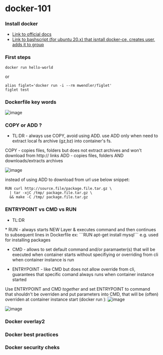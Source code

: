 # docker-101


### Install docker
* [Link to official docs](https://docs.docker.com/engine/install/ubuntu/)
* [Link to bashscript (for ubuntu 20.x) that isntall docker-ce, creates user, adds it to group](https://github.com/telecomprofi/exadel-DevOps-internship-21/blob/main/task3/docker-ce-install.sh)

### First steps
```
docker run hello-world
```
or 
```
alias figlet='docker run -i --rm mwendler/figlet'
figlet test
```

### Dockerfile key words
![image](https://user-images.githubusercontent.com/17558124/138663905-dbeaac4e-a856-44fe-84ee-ca941e55231d.png)


### COPY or ADD ?
* TL:DR - always use COPY, avoid using ADD. use ADD only when need to extract local fs archive (gz,bz) into container's fs.

COPY - copies files, folders but does not extract archives and won't download from http:// links
ADD - copies files, folders AND downloads/extracts archives 

![image](https://user-images.githubusercontent.com/17558124/138681509-f495a967-d819-4e51-9b17-30e86c805a2e.png)


instead of using ADD to download from url use below snippet:
```
RUN curl http://source.file/package.file.tar.gz \
  | tar -xjC /tmp/ package.file.tar.gz \
  && make -C /tmp/ package.file.tar.gz
```


### ENTRYPOINT vs CMD vs RUN
* TL:DR 
<tba>
* RUN - always starts NEW Layer & executes command and then continues to subsequent lines in Dockerfile
  ex: ```RUN apt-get install mysql``` e.g. used for installing packages
  
* CMD - allows to set default command and/or paramaeter(s) that will be executed when container starts without specifiying or overriding from cli when container instance is run
  
* ENTRYPOINT - like CMD but does not allow override from cli, guarantees that specific comand always runs when container instance started
  
 Use ENTRYPOINT and CMD *together* and set ENTRYPOINT to command that shouldn't be overriden and put parameters into CMD, that will be (often) overriden at container instance start (docker run <container name> <override parameter>):
  ![image](https://user-images.githubusercontent.com/17558124/138685820-2fa4325a-36bb-48a8-a480-6294fc1f8557.png)
  
  ![image](https://user-images.githubusercontent.com/17558124/138686053-c9ef0f31-0629-4082-a028-583ecf2e9f41.png)
  
### Docker overlay2
  
### Docker best practices  
  
### Docker security cheks



